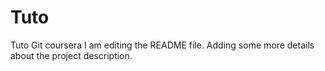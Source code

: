 
# Tuto
Tuto Git coursera
I am editing the README file. Adding some more details about the project description.
